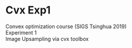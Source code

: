 # Cvx Exp1
Convex optimization course (SIGS Tsinghua 2019)  
Experiment 1  
Image Upsampling via cvx toolbox  
